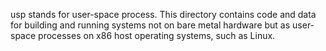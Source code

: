 usp stands for user-space process.
This directory contains code and data for building and running systems not on bare metal hardware but as user-space processes on x86 host operating systems, such as Linux.
